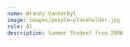 ```yaml
---
name: Brandy Vanderbyl
image: images/people-placeholder.jpg
role: Al
description: Summer Student from 2006
---
```

